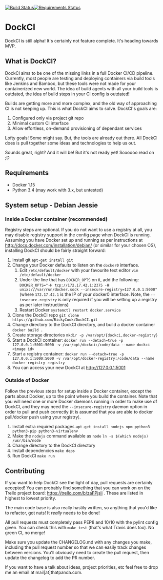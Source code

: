 [![Build Status](https://travis-ci.org/RickyCook/DockCI.svg)](https://travis-ci.org/RickyCook/DockCI)[![Requirements Status](https://requires.io/github/RickyCook/DockCI/requirements.svg?branch=master)](https://requires.io/github/RickyCook/DockCI/requirements/?branch=master)

# DockCI
DockCI is still alpha! It's certainly not feature complete.  It's heading towards MVP.

## What is DockCI?
DockCI aims to be one of the missing links in a full Docker CI/CD pipeline.
Currently, most people are testing and deploying containers via build tools
like Jenkins and Bamboo, but these tools were not made for your containerized
new world. The idea of build agents with all your build tools is outdated, the
idea of build steps in your CI config is outdated!

Builds are getting more and more complex, and the old way of approaching CI is
not keeping up. This is what DockCI aims to solve. DockCI's goals are:

1. Configured only via project git repo
1. Minimal custom CI interface
1. Allow effortless, on-demand provisioning of dependant services

Lofty goals! Some might say. But, the tools are already out there. All DockCI
does is pull together some ideas and technologies to help us out.

Sounds great, right? And it will be! But it's not ready yet! Soooooo read on ;D

## Requirements
 - Docker 1.15
 - Python 3.4 (may work with 3.x, but untested)

## System setup - Debian Jessie

### Inside a Docker container (recommended)

Registry steps are optional. If you do not want to use a registry at all, you
may disable registry support in the config page when DockCI is running.
Assuming you have Docker set up and running as per instructions at
http://docs.docker.com/installation/debian/ (or similar for your chosen OS),
installing DockCI should be fairly straight forward:

1. Install git `apt-get install git`
1. Change your Docker defaults to listen on the `docker0` interface.
   1. Edit `/etc/default/docker` with your favourite text editor
      `vim /etc/default/docker`
   1. Under the line that has `DOCKER_OPTS` on it, add the following:
      `DOCKER_OPTS="-H tcp://172.17.42.1:2375 -H unix:///var/run/docker.sock --insecure-registry=127.0.0.1:5000"`
      (where `172.17.42.1` is the IP of your docker0 interface. Note, the
      `--insecure-registry` is only required if you will be setting up a
      registry as per later instructions)
   1. Restart Docker `systemctl restart docker.service`
1. Clone the DockCI repo `git clone https://github.com/RickyCook/DockCI.git`
1. Change directory to the DockCI directory, and build a docker container
   `docker build .`
1. Create storage directories `mkdir -p /var/opt/{dockci,docker-registry}`
1. Start a DockCI container: `docker run --detach=true -p 127.0.0.1:5001:5000 -v /var/opt/dockci:/code/data --name dockci <image id>`
1. Start a registry container: `docker run --detach=true -p 127.0.0.1:5000:5000 -v /var/opt/docker-registry:/code/data --name docker-registry registry`
1. You can access your new DockCI at http://127.0.0.1:5001

### Outside of Docker

Follow the previous steps for setup inside a Docker container, except the parts
about Docker, up to the point where you build the container. Note that you will
need one or more Docker daemons running in order to make use of DockCI, and
they may need the `--insecure-registry` daemon option in order to pull and push
correctly (it is assumed that you are able to docker pull/docker push using
your registry).

1. Install extra required packages `apt-get install nodejs npm python3 python3-pip python3-virtualenv`
1. Make the `nodejs` command available as `node` `ln -s $(which nodejs) /usr/bin/node`
1. Change directory to the DockCI directory
1. Install dependencies `make deps`
1. Run DockCI `make run`

## Contributing
If you want to help DockCI see the light of day, pull requests are certainly
accepted! You can probably find something that you can work on on the Trello
project board: https://trello.com/b/zaFPjsli . These are listed in highest to
lowest priority.

The main code base is also really hastily written, so anything that you'd like
to refactor, got nuts! It _really_ needs to be done!

All pull requests must completely pass PEP8 and 10/10 with the pylint config
given. You can check this with `make test` (that's what Travis does too). No
green CI, no merge!

Make sure you update the CHANGELOG.md with any changes you make, including the
pull request number so that we can easily track changes between versions.
You'll obviously need to create the pull request, then update the changelog to
add the PR number.

If you want to have a talk about ideas, project priorities, etc feel free to
drop me an email at mail[at]thatpanda.com.
